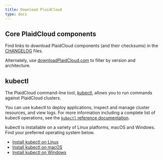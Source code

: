 ```yaml
---
title: Download PlaidCloud
type: docs
---
```

## Core PlaidCloud components

Find links to download PlaidCloud components (and their checksums) in the [CHANGELOG](https://github.com/PlaidCloud/PlaidCloud/tree/master/CHANGELOG) files.

Alternately, use [downloadPlaidCloud.com](https://www.downloadPlaidCloud.com/) to filter by version and architecture.

## kubectl

<!-- overview -->
The PlaidCloud command-line tool, [kubectl](/docs/reference/kubectl/kubectl/), allows
you to run commands against PlaidCloud clusters.

You can use kubectl to deploy applications, inspect and manage cluster resources,
and view logs. For more information including a complete list of kubectl operations, see the
[`kubectl` reference documentation](/docs/reference/kubectl/).

kubectl is installable on a variety of Linux platforms, macOS and Windows. 
Find your preferred operating system below.

- [Install kubectl on Linux](/docs/tasks/tools/install-kubectl-linux)
- [Install kubectl on macOS](/docs/tasks/tools/install-kubectl-macos)
- [Install kubectl on Windows](/docs/tasks/tools/install-kubectl-windows)